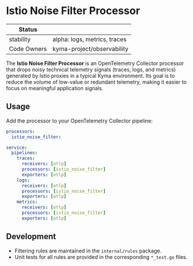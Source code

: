 # Istio Noise Filter Processor

| Status      |                             |
|-------------|-----------------------------|
| stability   | alpha: logs, metrics, traces|
| Code Owners | kyma-project/observability  |

The **Istio Noise Filter Processor** is an OpenTelemetry Collector processor that drops noisy technical telemetry signals (traces, logs, and metrics) generated by Istio proxies in a typical Kyma environment. Its goal is to reduce the volume of low-value or redundant telemetry, making it easier to focus on meaningful application signals.

## Usage

Add the processor to your OpenTelemetry Collector pipeline:

```yaml
processors:
  istio_noise_filter:

service:
  pipelines:
    traces:
      receivers: [otlp]
      processors: [istio_noise_filter]
      exporters: [otlp]
    logs:
      receivers: [otlp]
      processors: [istio_noise_filter]
      exporters: [otlp]
    metrics:
      receivers: [otlp]
      processors: [istio_noise_filter]
      exporters: [otlp]
```

## Development

- Filtering rules are maintained in the `internal/rules` package.
- Unit tests for all rules are provided in the corresponding `*_test.go` files.
